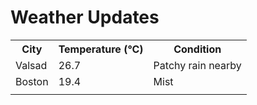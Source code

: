 # Weather Updates

<!-- WEATHER-UPDATE-START -->
<table><tr><th>City</th><th>Temperature (°C)</th><th>Condition</th></tr><tr><td>Valsad</td><td>26.7</td><td>Patchy rain nearby</td></tr><tr><td>Boston</td><td>19.4</td><td>Mist</td></tr><tr><td></td><td></td><td></td></tr></table>
<!-- WEATHER-UPDATE-END -->
